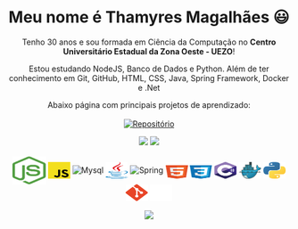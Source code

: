 <div>
  <h1 align="center"> Meu nome é Thamyres Magalhães 😃️</h1>
  <p align="center">Tenho 30 anos e sou formada em Ciência da Computação no <b>Centro Universitário Estadual da Zona Oeste - UEZO</b>!
  </a><br>
  <p align="center">Estou estudando NodeJS, Banco de Dados e Python. Além de ter conhecimento em Git, GitHub, HTML, CSS, Java, Spring Framework, Docker e .Net</h2>
  <p align="center">Abaixo página com principais projetos de aprendizado:</br></br>
  <a href="https://thamyresarm.github.io/" target="_blank"><img alt="Repositório" height="50" width="60" src="https://cdn-icons-png.flaticon.com/512/1064/1064613.png?w=360" target="_blank"></a></p>
</div>

<div align="center">
     <img height="150em" src=https://github-readme-stats.vercel.app/api?username=Thamyresarm&theme=omni&show_icons=true/>
     <img height="150em" src="https://github-readme-stats.vercel.app/api/top-langs/?username=Thamyresarm&theme=omni&hide_border=false&&layout=compact"/>
  </a>
</div>

<div align="center" valign="top"><br>
  <img align="center" alt="NodeJs" height="50" width="60" src="https://raw.githubusercontent.com/Thamyresarm/dio-formacao-JavaScript/main/DesafiosdeProjetos/Portifolio/data/imgs/nodejs.png" />
  <img align="center" alt="JavaScript" height="30" width="40" src="https://raw.githubusercontent.com/Thamyresarm/dio-formacao-JavaScript/main/DesafiosdeProjetos/Portifolio/data/imgs/js.png"/>
  <img align="center" alt="Mysql" height="40" width="50"src="https://cdn.jsdelivr.net/gh/devicons/devicon/icons/mysql/mysql-original-wordmark.svg" />
  <img align="center" alt="Java" height="30" width="40"src="https://raw.githubusercontent.com/Thamyresarm/dio-formacao-JavaScript/main/DesafiosdeProjetos/Portifolio/data/imgs/java.png" />
  <img align="center" alt="Spring" height="30" width="40"src="https://github.com/get-icon/geticon/raw/master/icons/spring.svg" />
   <img align="center" alt="html" height="30" width="40"src="https://raw.githubusercontent.com/Thamyresarm/dio-formacao-JavaScript/main/DesafiosdeProjetos/Portifolio/data/imgs/html.png" />
     <img align="center" alt="css" height="30" width="40"src="https://raw.githubusercontent.com/Thamyresarm/dio-formacao-JavaScript/main/DesafiosdeProjetos/Portifolio/data/imgs/css.png" />
  <img align="center" alt="csharp" height="30" width="40"src="https://raw.githubusercontent.com/Thamyresarm/dio-formacao-JavaScript/main/DesafiosdeProjetos/Portifolio/data/imgs/csharp.png" />
    <img align="center" alt="docker" height="30" width="40"src="https://raw.githubusercontent.com/Thamyresarm/dio-formacao-JavaScript/main/DesafiosdeProjetos/Portifolio/data/imgs/docker.png" />
<img align="center" alt="python" height="30" width="40"src="https://raw.githubusercontent.com/Thamyresarm/dio-formacao-JavaScript/main/DesafiosdeProjetos/Portifolio/data/imgs/python.png" />
  <img align="center" alt="git" height="30" width="40" src="https://raw.githubusercontent.com/Thamyresarm/dio-formacao-JavaScript/main/DesafiosdeProjetos/Portifolio/data/imgs/git.png"/>
<img align="center" alt="github" height="30" width="40" src="https://raw.githubusercontent.com/Thamyresarm/dio-formacao-JavaScript/main/DesafiosdeProjetos/Portifolio/data/imgs/github.png"/>
  
  </div><br>

<div align="center">
  <a href="https://www.linkedin.com/in/thamyres-magalhaes/" target="_blank"><img src="https://img.shields.io/badge/-LinkedIn-%230077B5?style=for-the-badge&logo=linkedin&logoColor=white" target="_blank"></a>
</div>

